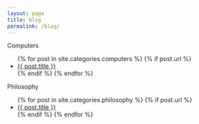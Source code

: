 ```yaml
---
layout: page
title: blog
permalink: /blog/
---
```


Computers

<ul>
  {% for post in site.categories.computers %}
    {% if post.url %}
        <li><a href="{{ post.url }}">{{ post.title }}</a></li>
    {% endif %}
  {% endfor %}
</ul>

Philosophy

<ul>
  {% for post in site.categories.philosophy %}
    {% if post.url %}
        <li><a href="{{ post.url }}">{{ post.title }}</a></li>
    {% endif %}
  {% endfor %}
</ul>
